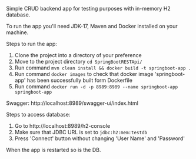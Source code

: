 Simple CRUD backend app for testing purposes with in-memory H2 database.

To run the app you'll need JDK-17, Maven and Docker installed on your machine.

Steps to run the app:
1) Clone the project into a directory of your preference
2) Move to the project directory ```cd SpringBootRESTApi/```
3) Run command ```mvn clean install && docker build -t springboot-app .```
4) Run command ```docker images``` to check that docker image 'springboot-app' has been successfully built form Dockerfile
5) Run command ```docker run -d -p 8989:8989 --name springboot-app springboot-app```

Swagger:
http://localhost:8989/swagger-ui/index.html

Steps to access database:
1) Go to http://localhost:8989/h2-console
2) Make sure that JDBC URL is set to ```jdbc:h2:mem:testdb```
3) Press 'Connect' button without changing 'User Name' and 'Password'

When the app is restarted so is the DB.
